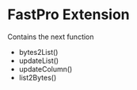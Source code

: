 FastPro Extension
=================

Contains the next function

* bytes2List()
* updateList()
* updateColumn()
* list2Bytes()